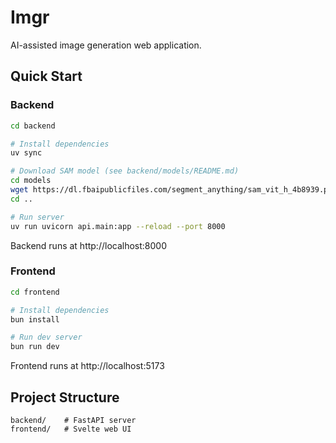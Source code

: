 # Imgr

AI-assisted image generation web application.

## Quick Start

### Backend

```bash
cd backend

# Install dependencies
uv sync

# Download SAM model (see backend/models/README.md)
cd models
wget https://dl.fbaipublicfiles.com/segment_anything/sam_vit_h_4b8939.pth
cd ..

# Run server
uv run uvicorn api.main:app --reload --port 8000
```

Backend runs at http://localhost:8000

### Frontend

```bash
cd frontend

# Install dependencies
bun install

# Run dev server
bun run dev
```

Frontend runs at http://localhost:5173

## Project Structure

```
backend/    # FastAPI server
frontend/   # Svelte web UI
```
